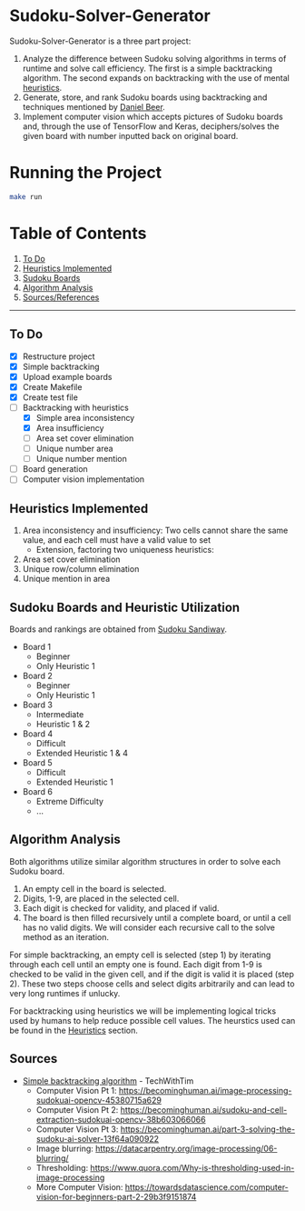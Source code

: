 # **Sudoku-Solver-Generator**

Sudoku-Solver-Generator is a three part project:

1. Analyze the difference between Sudoku solving algorithms in terms of runtime and solve call efficiency. The first is a simple backtracking algorithm. The second expands on backtracking with the use of mental [heuristics](https://sandiway.arizona.edu/sudoku/index.html).
2. Generate, store, and rank Sudoku boards using backtracking and techniques mentioned by [Daniel Beer](https://dlbeer.co.nz/articles/sudoku.html).
3. Implement computer vision which accepts pictures of Sudoku boards and, through the use of TensorFlow and Keras, deciphers/solves the given board with number inputted back on original board.

# **Running the Project**
```bash
make run
```

# **Table of Contents**
1. [To Do](#to-do)
2. [Heuristics Implemented](#heuristics-implemented)
3. [Sudoku Boards](#sudoku-boards-used)
4. [Algorithm Analysis](#algorithm-analysis)
5. [Sources/References](#sources)

- - - -

## **To Do**
- [x] Restructure project
- [x] Simple backtracking
- [x] Upload example boards
- [x] Create Makefile
- [x] Create test file
- [ ] Backtracking with heuristics
    - [x] Simple area inconsistency
    - [x] Area insufficiency
    - [ ] Area set cover elimination
    - [ ] Unique number area
    - [ ] Unique number mention
- [ ] Board generation
- [ ] Computer vision implementation

## **Heuristics Implemented**
1. Area inconsistency and insufficiency: Two cells cannot share the same value, and each cell must have a valid value to set
    - Extension, factoring two uniqueness heuristics: 
2. Area set cover elimination
3. Unique row/column elimination
4. Unique mention in area

## **Sudoku Boards and Heuristic Utilization**
Boards and rankings are obtained from [Sudoku Sandiway](https://sandiway.arizona.edu/sudoku/examples.html).
- Board 1
    - Beginner
    - Only Heuristic 1
- Board 2
    - Beginner
    - Only Heuristic 1
- Board 3
    - Intermediate
    - Heuristic 1 & 2
- Board 4
    - Difficult
    - Extended Heuristic 1 & 4
- Board 5
    - Difficult
    - Extended Heuristic 1
- Board 6
    - Extreme Difficulty
    - ...


## **Algorithm Analysis**
Both algorithms utilize similar algorithm structures in order to solve each Sudoku board. 
1. An empty cell in the board is selected.
2. Digits, 1-9, are placed in the selected cell.
3. Each digit is checked for validity, and placed if valid. 
4. The board is then filled recursively until a complete board, or until a cell has no valid digits.
We will consider each recursive call to the solve method as an iteration. 

For simple backtracking, an empty cell is selected (step 1) by iterating through each cell until an empty one is found. Each digit from 1-9 is checked to be valid in the given cell, and if the digit is valid it is placed (step 2). These two steps choose cells and select digits arbitrarily and can lead to very long runtimes if unlucky.

For backtracking using heuristics we will be implementing logical tricks used by humans to help reduce possible cell values. The heurstics used can be found in the [Heuristics](#heuristics-implemented) section. 



## **Sources**
- [Simple backtracking algorithm](https://www.techwithtim.net/tutorials/python-programming/sudoku-solver-backtracking/) - TechWithTim
    * Computer Vision Pt 1:     https://becominghuman.ai/image-processing-sudokuai-opencv-45380715a629
    * Computer Vision Pt 2:     https://becominghuman.ai/sudoku-and-cell-extraction-sudokuai-opencv-38b603066066
    * Computer Vision Pt 3:     https://becominghuman.ai/part-3-solving-the-sudoku-ai-solver-13f64a090922
    * Image blurring:           https://datacarpentry.org/image-processing/06-blurring/
    * Thresholding:             https://www.quora.com/Why-is-thresholding-used-in-image-processing
    * More Computer Vision:     https://towardsdatascience.com/computer-vision-for-beginners-part-2-29b3f9151874
